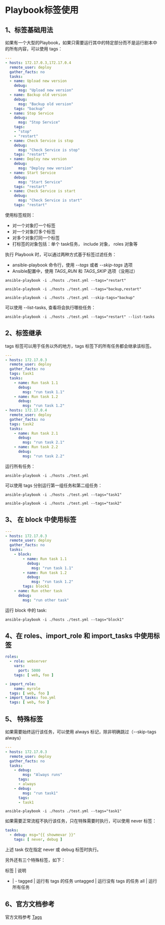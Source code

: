 # Playbook标签使用

## 1、标签基础用法

如果有一个大型的Playbook，如果只需要运行其中的特定部分而不是运行剧本中的所有内容，可以使用 tags：

```yml
---
- hosts: 172.17.0.3,172.17.0.4
  remote_user: deploy
  gather_facts: no
  tasks:
  - name: Upload new version
    debug:
      msg: "Upload new version"
  - name: Backup old version
    debug:
      msg: "Backup old version"
    tags: "backup"
  - name: Stop Service
    debug:
      msg: "Stop Service"
    tags:
    - "stop"
    - "restart"
  - name: Check Service is stop
    debug:
      msg: "Check Service is stop"
    tags: "restart"
  - name: Deploy new version
    debug:
      msg: "Deploy new version"
  - name: Start Service
    debug:
      msg: "Start Service"
    tags: "restart"
  - name: Check Service is start
    debug:
      msg: "Check Service is start"
    tags: "restart"
```

使用标签规则：

- 对一个对象打一个标签
- 对一个对象打多个标签
- 对多个对象打同一个标签
- 打标签的对象包括：单个 task任务， include 对象， roles 对象等

执行 Playbook 时，可以通过两种方式基于标签过滤任务：

- ansible-playbook 命令行，使用 *--tags* 或者 *--skip-tags* 选项
- Ansible配置中，使用 *TAGS_RUN* 和 *TAGS_SKIP* 选项（没用过）

```shell
ansible-playbook -i ./hosts ./test.yml --tags="restart"
```

```shell
ansible-playbook -i ./hosts ./test.yml --tags="backup,restart"
```

```shell
ansible-playbook -i ./hosts ./test.yml --skip-tags="backup"
```

可以使用 --list-tasks, 查看将会执行哪些任务：

```shell
ansible-playbook -i ./hosts ./test.yml --tags="restart" --list-tasks
```

## 2、标签继承

tags 标签可以用于任务以外的地方，tags 标签下的所有任务都会继承该标签。

```yml
---
- hosts: 172.17.0.3
  remote_user: deploy
  gather_facts: no
  tags: task1
  tasks:
    - name: Run task 1.1
      debug:
        msg: "run task 1.1"
    - name: Run task 1.2
      debug:
        msg: "run task 1.2"
- hosts: 172.17.0.4
  remote_user: deploy
  gather_facts: no
  tags: task2
  tasks:
    - name: Run task 2.1
      debug:
        msg: "run task 2.1"
    - name: Run task 2.2
      debug:
        msg: "run task 2.2"
```

运行所有任务：

```shell
ansible-playbook -i ./hosts ./test.yml
```

可以使用 tags 分别运行第一组任务和第二组任务：

```shell
ansible-playbook -i ./hosts ./test.yml --tags="task1"
```

```shell
ansible-playbook -i ./hosts ./test.yml --tags="task2"
```

## 3、 在 block 中使用标签

```yml
---
- hosts: 172.17.0.3
  remote_user: deploy
  gather_facts: no
  tasks:
    - block:
        - name: Run task 1.1
          debug:
            msg: "run task 1.1"
        - name: Run task 1.2
          debug:
            msg: "run task 1.2"
        tags: block1
    - name: Run other task
      debug:
        msg: "run other task"
```

运行 block 中的 task:

```shell
ansible-playbook -i ./hosts ./test.yml --tags="block1"
```

## 4、在 roles、import_role 和 import_tasks 中使用标签

```yml
roles:
  - role: webserver
    vars:
      port: 5000
    tags: [ web, foo ]
```

```yml
- import_role:
    name: myrole
  tags: [ web, foo ]
- import_tasks: foo.yml
  tags: [ web, foo ]
```

## 5、 特殊标签

如果需要始终运行该任务，可以使用 always 标记，除非明确跳过（--skip-tags always）

```yml
---
- hosts: 172.17.0.3
  remote_user: deploy
  gather_facts: no
  tasks:
    - debug:
        msg: "Always runs"
      tags:
      - always
    - debug:
        msg: "run task1"
      tags:
      - task1
```

```shell
ansible-playbook -i ./hosts ./test.yml --tags="task1"
```

如果需要正常流程不执行该任务，只在特殊需要时执行，可以使用 never 标签：

```yml
tasks:
  - debug: msg="{{ showmevar }}"
    tags: [ never, debug ]
```

上述 task 仅在指定 never 或 debug 标签时执行。

另外还有三个特殊标签，如下：

标签 | 说明
- | -
tagged | 运行有 tags 的任务
untagged | 运行没有 tags 的任务
all | 运行所有任务

## 6、官方文档参考

官方文档参考 [Tags](https://docs.ansible.com/ansible/latest/user_guide/playbooks_tags.html)
